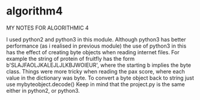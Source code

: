 # algorithm4
MY NOTES FOR ALGORITHMIC 4

I used python2 and python3 in this module.
Although python3 has better performance (as i realised in previous module)
the use of python3 in this has the effect of creating byte objects when 
reading internet files. For example the string of protein of fruitfly has 
the form b'SLAJFAOLJKALEJLJLKBJWOIEUR', where the starting b implies the byte class.
Things were more tricky when reading the pax score, where each value in the dictionary
was byte. To convert a byte object back to string just use mybyteobject.decode()
Keep in mind that the project.py is the same either in python2, or python3.
